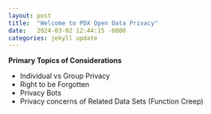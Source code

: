 ```yaml
---
layout: post
title:  "Welcome to PDX Open Data Privacy"
date:   2024-03-02 12:44:15 -0800
categories: jekyll update
---
```


**Primary Topics of Considerations**
- Individual vs Group Privacy
- Right to be Forgotten
- Privacy Bots
- Privacy concerns of Related Data Sets (Function Creep)
